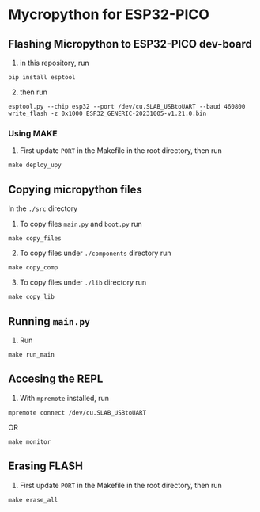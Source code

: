 # Mycropython for ESP32-PICO

## Flashing Micropython to ESP32-PICO dev-board
1. in this repository, run
```
pip install esptool
```
2. then run
```
esptool.py --chip esp32 --port /dev/cu.SLAB_USBtoUART --baud 460800 write_flash -z 0x1000 ESP32_GENERIC-20231005-v1.21.0.bin
```

### Using MAKE
1. First update `PORT` in the Makefile in the root directory, then run
```
make deploy_upy
```

## Copying micropython files
In the `./src` directory
1. To copy files `main.py` and `boot.py` run
```
make copy_files
```
2. To copy files under `./components` directory run
```
make copy_comp
```
3. To copy files under `./lib` directory run
```
make copy_lib
```

## Running `main.py`
1. Run
```
make run_main
```

## Accesing the REPL
1. With `mpremote` installed, run
```
mpremote connect /dev/cu.SLAB_USBtoUART
```
OR
```
make monitor
```

## Erasing FLASH
1. First update `PORT` in the Makefile in the root directory, then run
```
make erase_all
```